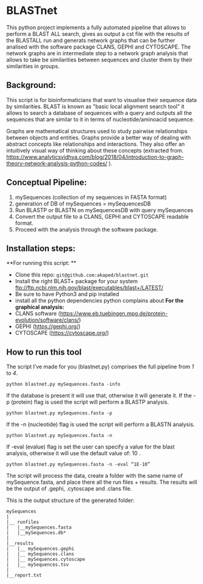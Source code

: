 # BLASTnet
This python project implements a fully automated pipeline that allows to perform a BLAST ALL search, gives as output a cst file with the results of the BLASTALL run and generats network graphs that can be further analised with the software package CLANS, GEPHI and CYTOSCAPE. 
The network graphs are in intermediate step to a network graph analysis that allows to take be similarities between sequences and cluster them by their similarities in groups. 


## Background: 
This script is for bioinformaticians that want to visualise their sequence data by similarities.
BLAST is known as "basic local alignment search tool" it allows to search a database of sequences with a query and outputs all the sequences that are similar to it in terms of nucleotide/aminoacid sequence.

Graphs are mathematical structures used to study pairwise relationships between objects and entities.
Graphs provide a better way of dealing with abstract concepts like relationships and interactions. They also offer an intuitively visual way of thinking about these concepts (extracted from. https://www.analyticsvidhya.com/blog/2018/04/introduction-to-graph-theory-network-analysis-python-codes/ ).

## Conceptual Pipeline:
1. mySequences (collection of my sequences in FASTA format)
2. generation of DB of mySequences = mySequencesDB
3. Run BLASTP or BLASTN on mySequencesDB with query mySequences 
4. Convert the output file to a CLANS, GEPHI and CYTOSCAPE readable format.
5. Proceed with the analysis through the software package. 


## Installation steps:
**For running this script: **
* Clone this repo: `git@github.com:akaped/blastnet.git`
* Install the right BLAST+ package for your system
  ftp://ftp.ncbi.nlm.nih.gov/blast/executables/blast+/LATEST/
* Be sure to have Python3 and pip installed
* install all the python dependencies python complains about
**For the graphical analysis:**
* CLANS software (https://www.eb.tuebingen.mpg.de/protein-evolution/software/clans/)
* GEPHI (https://gephi.org/) 
* CYTOSCAPE (https://cytoscape.org/)

## How to run this tool
The script I’ve made for you (blastnet.py) comprises the full pipeline from *1* to *4*. 

	
`python blastnet.py mySequences.fasta -info`

If the database is present it will use that, otherwise it will generate it. 
If the -p (protein) flag is used the script will perform a BLASTP analysis.

	
`python blastnet.py mySequences.fasta -p`

If the -n (nucleotide) flag is used the script will perform a BLASTN analysis.

`python blastnet.py mySequences.fasta -n`

If -eval (evalue) flag is set the user can specify a value for the blast analysis, otherwise it will use the default value of: 10 . 

`python blastnet.py mySequences.fasta -n -eval “1E-10”` 


The script will process the data, create a folder with the same name of mySequence.fasta, and place there all the run files + results. The results will be the output of  .gephi, .cytoscape and .clans file. 

This is the output structure of the generated folder:
```
mySequences
|  
|__ runfiles
|   |__mySequences.fasta 
|   |__mySequences.db*
|
|__results
|   |__ mySequences.gephi
|   |__ mySequences.clans
|   |__ mySequences.cytoscape
|   |__ mySequences.tsv
|
|__report.txt
```
